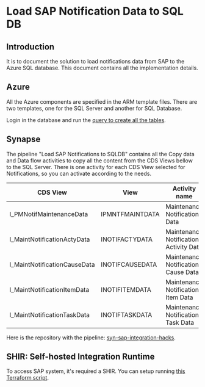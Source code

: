 # Load SAP Notification Data to SQL DB

## Introduction

It is to document the solution to load notifications data from SAP to the Azure SQL database. This document contains all the implementation details.

## Azure

All the Azure components are specified in the ARM template files. There are two templates, one for the SQL Server and another for SQL Database.

Login in the database and run the [query to create all the tables](../sql-server/sap-pm-notif-tables.sql).

## Synapse

The pipeline "Load SAP Notifications to SQLDB" contains all the Copy data and Data flow activities to copy all the content from the CDS Views bellow to the SQL Server. There is one activity for each CDS View selected for Notifications, so you can activate according to the needs.

| CDS View                     | View            | Activity name                          | Type      |
| ---------------------------- | --------------- | -------------------------------------- | --------- |
| I_PMNotifMaintenanceData     | IPMNTFMAINTDATA | Maintenance Notification Data          | Copy Data |
| I_MaintNotificationActyData  | INOTIFACTYDATA  | Maintenance Notification Activity Data | Data Flow |
| I_MaintNotificationCauseData | INOTIFCAUSEDATA | Maintenance Notification Cause Data    | Data Flow |
| I_MaintNotificationItemData  | INOTIFITEMDATA  | Maintenance Notification Item Data     | Data Flow |
| I_MaintNotificationTaskData  | INOTIFTASKDATA  | Maintenance Notification Task Data     | Data Flow |

Here is the repository with the pipeline: [syn-sap-integration-hacks](https://github.com/furlan/copilot-studio-hack/tree/main/syn-sap-integration-hacks).

## SHIR: Self-hosted Integration Runtime

To access SAP system, it's required a SHIR. You can setup running [this Terraform script](https://github.com/microsoft/power-platform-terraform-quickstarts/tree/main/quickstarts/301-sap-gateway).
